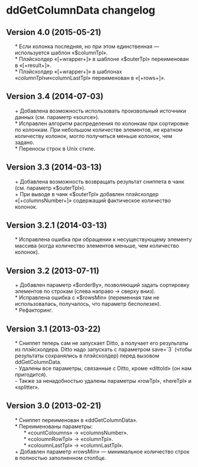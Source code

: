# ddGetColumnData changelog
## Version 4.0 (2015-05-21)
* \* Если колонка последняя, но при этом единственная — используется шаблон «$columnTpl».
* \* Плэйсхолдер «[+wrapper+]» в шаблоне «$outerTpl» переименован в «[+result+]».
* \* Плэйсхолдер «[+wrapper+]» в шаблонах «$columnTpl» и «$columnLastTpl» переименован в «[+rows+]».

## Version 3.4 (2014-07-03)
* \+ Добавлена возможность использовать произвольный источники данных (см. параметр «source»).
* \* Исправлен алгоритм распределения по колонкам при сортировке по колонкам. При небольшом количестве элементов, не кратном количеству колонок, могло получиться меньше колонок, чем задано.
* \* Переносы строк в Unix стиле.

## Version 3.3 (2014-03-13)
* \+ Добавлена возможность возвращать результат сниппета в чанк (см. параметр «$outerTpl»).
* \+ При выводе в чанк «$outerTpl» добавлен плэйсхолдер «[+columnsNumber+]» содержащий фактическое количество колонок.

## Version 3.2.1 (2014-03-13)
* \* Исправлена ошибка при обращении к несуществующему элементу массива (когда количество элементов меньше, чем количество колонок).

## Version 3.2 (2013-07-11)
* \+ Добавлен параметр «$orderBy», позволяющий задать сортировку элементов по строкам (слева направо → сверху вниз).
* \* Исправлена ошибка с «$rowsMin» (переменная там не использовалась, получалось, что параметр бесполезен).
* \* Рефакторинг.

## Version 3.1 (2013-03-22)
* \* Сниппет теперь сам не запускает Ditto, а получает его результаты из плэйсхолдера. Ditto надо запускать с параметром save=\`3\` (чтобы результаты сохранялись в плэйсхолдер) перед вызовом ddGetColumnData.
* \- Удалены все параметры, связанные с Ditto, кроме «dittoId» (он нам пригодится).
* \- Также за ненадобностью удалены параметры «rowTpl», «hereTpl» и «splitter».

## Version 3.0 (2013-02-21)
* \* Сниппет переименован в «ddGetColumnData».
* \* Переименованы параметры:
	* \* «countColoumns» → «columnsNumber».
	* \* «coloumnRowTpl» → «columnTpl».
	* \* «coloumnLastTpl» → «columnLastTpl».
* \+ Добавлен параметр «rowsMin» — минимальное количество строк в полностью заполненном столбце.

<style>ul{list-style:none;}</style>